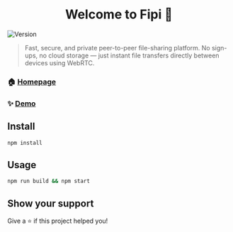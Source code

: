 <h1 align="center">Welcome to Fipi 👋</h1>
<p>
  <img alt="Version" src="https://img.shields.io/badge/version-1.0.0-blue.svg?cacheSeconds=2592000" />
</p>

> Fast, secure, and private peer-to-peer file-sharing platform. No sign-ups, no cloud storage — just instant file transfers directly between devices using WebRTC.

### 🏠 [Homepage](https://fipi.live)

### ✨ [Demo](https://fipi.live)

## Install

```sh
npm install
```

## Usage

```sh
npm run build && npm start
```

## Show your support

Give a ⭐️ if this project helped you!
